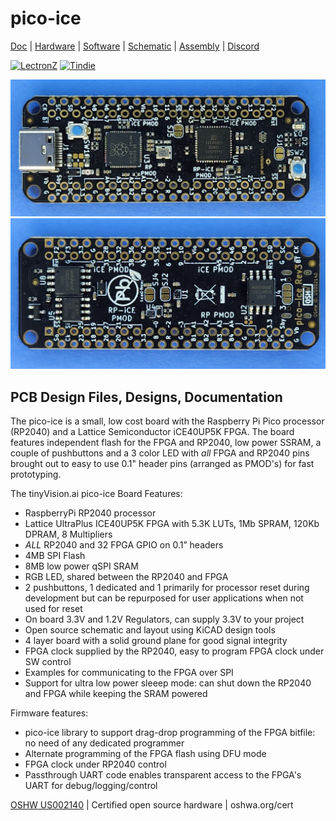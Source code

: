 # pico-ice

[Doc](http://pico-ice.tinyvision.ai/)
| [Hardware](https://github.com/tinyvision-ai-inc/pico-ice)
| [Software](https://github.com/tinyvision-ai-inc/pico-ice-sdk)
| [Schematic](https://raw.githubusercontent.com/tinyvision-ai-inc/pico-ice/main/Board/Rev3/pico-ice.pdf)
| [Assembly](https://htmlpreview.github.io/?https://github.com/tinyvision-ai-inc/pico-ice/blob/main/Board/Rev3/bom/ibom.html)
| [Discord](https://discord.gg/t2CzbAYeD2)

[![LectronZ](https://lectronz.com/static/badges/buy-it-on-lectronz-medium.png)](https://lectronz.com/stores/tinyvision-ai-store)
[![Tindie](https://d2ss6ovg47m0r5.cloudfront.net/badges/tindie-smalls.png)](https://www.tindie.com/stores/tinyvision_ai/?ref=offsite_badges&utm_source=sellers_vr2045&utm_medium=badges&utm_campaign=badge_small%22%3E)

![](Docs/images/pico_ice_front.jpg)
![](Docs/images/pico_ice_back.jpg)

## PCB Design Files, Designs, Documentation

The pico-ice is a small, low cost board with the Raspberry Pi Pico processor (RP2040) and a Lattice Semiconductor iCE40UP5K FPGA. The board features independent flash for the FPGA and RP2040, low power SSRAM, a couple of pushbuttons and a 3 color LED with _all_ FPGA and RP2040 pins brought out to easy to use 0.1" header pins (arranged as PMOD's) for fast prototyping.

The tinyVision.ai pico-ice Board Features:

* RaspberryPi RP2040 processor
* Lattice UltraPlus ICE40UP5K FPGA with 5.3K LUTs, 1Mb SPRAM, 120Kb DPRAM, 8 Multipliers
* _ALL_ RP2040 and 32 FPGA GPIO on 0.1” headers
* 4MB SPI Flash
* 8MB low power qSPI SRAM
* RGB LED, shared between the RP2040 and FPGA
* 2 pushbuttons, 1 dedicated and 1 primarily for processor reset during development but can be repurposed for user applications when not used for reset
* On board 3.3V and 1.2V Regulators, can supply 3.3V to your project
* Open source schematic and layout using KiCAD design tools
* 4 layer board with a solid ground plane for good signal integrity
* FPGA clock supplied by the RP2040, easy to program FPGA clock under SW control
* Examples for communicating to the FPGA over SPI
* Support for ultra low power sleeep mode: can shut down the RP2040 and FPGA while keeping the SRAM powered


Firmware features:
* pico-ice library to support drag-drop programming of the FPGA bitfile: no need of any dedicated programmer
* Alternate programming of the FPGA flash using DFU mode
* FPGA clock under RP2040 control
* Passthrough UART code enables transparent access to the FPGA's UART for debug/logging/control

[OSHW US002140](https://certification.oshwa.org/us002140.html) | Certified open source hardware | oshwa.org/cert
